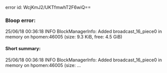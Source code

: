error id: WcjKmJ2/UKTfmwhT2F6wiQ==
### Bloop error:

25/06/18 00:36:18 INFO BlockManagerInfo: Added broadcast_16_piece0 in memory on hpomen:46005 (size: 9.3 KiB, free: 4.5 GiB)
#### Short summary: 

25/06/18 00:36:18 INFO BlockManagerInfo: Added broadcast_16_piece0 in memory on hpomen:46005 (size: ...